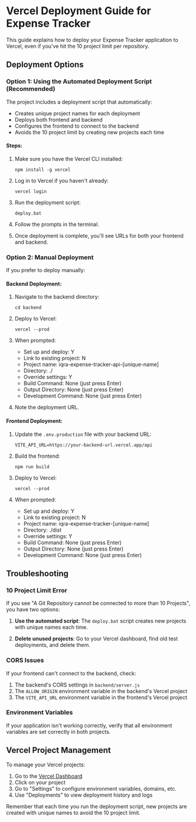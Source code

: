 # Vercel Deployment Guide for Expense Tracker

This guide explains how to deploy your Expense Tracker application to Vercel, even if you've hit the 10 project limit per repository.

## Deployment Options

### Option 1: Using the Automated Deployment Script (Recommended)

The project includes a deployment script that automatically:
- Creates unique project names for each deployment
- Deploys both frontend and backend
- Configures the frontend to connect to the backend
- Avoids the 10 project limit by creating new projects each time

#### Steps:

1. Make sure you have the Vercel CLI installed:
   ```
   npm install -g vercel
   ```

2. Log in to Vercel if you haven't already:
   ```
   vercel login
   ```

3. Run the deployment script:
   ```
   deploy.bat
   ```

4. Follow the prompts in the terminal.

5. Once deployment is complete, you'll see URLs for both your frontend and backend.

### Option 2: Manual Deployment

If you prefer to deploy manually:

#### Backend Deployment:

1. Navigate to the backend directory:
   ```
   cd backend
   ```

2. Deploy to Vercel:
   ```
   vercel --prod
   ```

3. When prompted:
   - Set up and deploy: Y
   - Link to existing project: N
   - Project name: iqra-expense-tracker-api-[unique-name]
   - Directory: ./
   - Override settings: Y
   - Build Command: None (just press Enter)
   - Output Directory: None (just press Enter)
   - Development Command: None (just press Enter)

4. Note the deployment URL.

#### Frontend Deployment:

1. Update the `.env.production` file with your backend URL:
   ```
   VITE_API_URL=https://your-backend-url.vercel.app/api
   ```

2. Build the frontend:
   ```
   npm run build
   ```

3. Deploy to Vercel:
   ```
   vercel --prod
   ```

4. When prompted:
   - Set up and deploy: Y
   - Link to existing project: N
   - Project name: iqra-expense-tracker-[unique-name]
   - Directory: ./dist
   - Override settings: Y
   - Build Command: None (just press Enter)
   - Output Directory: None (just press Enter)
   - Development Command: None (just press Enter)

## Troubleshooting

### 10 Project Limit Error

If you see "A Git Repository cannot be connected to more than 10 Projects", you have two options:

1. **Use the automated script**: The `deploy.bat` script creates new projects with unique names each time.

2. **Delete unused projects**: Go to your Vercel dashboard, find old test deployments, and delete them.

### CORS Issues

If your frontend can't connect to the backend, check:

1. The backend's CORS settings in `backend/server.js`
2. The `ALLOW_ORIGIN` environment variable in the backend's Vercel project
3. The `VITE_API_URL` environment variable in the frontend's Vercel project

### Environment Variables

If your application isn't working correctly, verify that all environment variables are set correctly in both projects.

## Vercel Project Management

To manage your Vercel projects:

1. Go to the [Vercel Dashboard](https://vercel.com/dashboard)
2. Click on your project
3. Go to "Settings" to configure environment variables, domains, etc.
4. Use "Deployments" to view deployment history and logs

Remember that each time you run the deployment script, new projects are created with unique names to avoid the 10 project limit.
